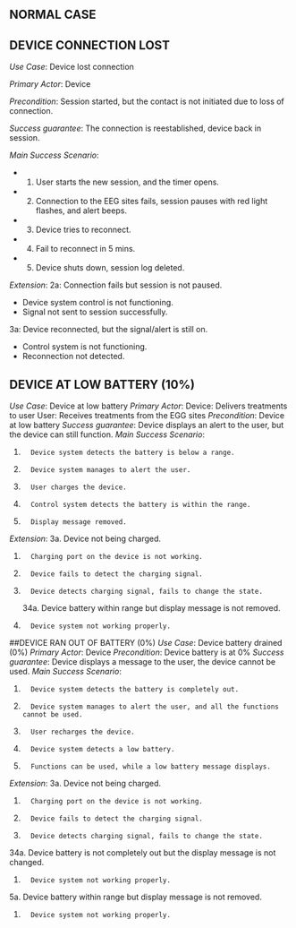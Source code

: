 ## NORMAL CASE























## DEVICE CONNECTION LOST
*Use Case*: 
Device lost connection

*Primary Actor*: 
Device

*Precondition*: 
Session started, but the contact is not initiated due to loss of connection.

*Success guarantee*: 
The connection is reestablished, device back in session.

*Main Success Scenario*:
- 1. User starts the new session, and the timer opens.
- 2. Connection to the EEG sites fails, session pauses with red light flashes, and alert beeps.
- 3. Device tries to reconnect.
- 4. Fail to reconnect in 5 mins.
- 5. Device shuts down, session log deleted.
     
*Extension*:
2a: Connection fails but session is not paused.
- Device system control is not functioning.
- Signal not sent to session successfully.
  
3a: Device reconnected, but the signal/alert is still on.
- Control system is not functioning.
- Reconnection not detected.
 
 
## DEVICE AT LOW BATTERY (10%)
*Use Case*: 
Device at low battery
*Primary Actor*:
Device: Delivers treatments to user
User: Receives treatments from the EGG sites
*Precondition*:
Device at low battery
*Success guarantee*:
Device displays an alert to the user, but the device can still function.
*Main Success Scenario*:
1.       Device system detects the battery is below a range.
2.       Device system manages to alert the user.
3.       User charges the device.
4.       Control system detects the battery is within the range.
5.       Display message removed.
*Extension*:
   	3a. Device not being charged.
1.       Charging port on the device is not working.
2.       Device fails to detect the charging signal.
3.       Device detects charging signal, fails to change the state.
   	34a. Device battery within range but display message is not removed.
1.       Device system not working properly.

##DEVICE RAN OUT OF BATTERY (0%)
*Use Case*:
Device battery drained (0%)
*Primary Actor*:
Device
*Precondition*:
Device battery is at 0%
*Success guarantee*:
Device displays a message to the user, the device cannot be used.
*Main Success Scenario*:
1.       Device system detects the battery is completely out.
2.       Device system manages to alert the user, and all the functions cannot be used.
3.       User recharges the device.
4.       Device system detects a low battery.
5.       Functions can be used, while a low battery message displays.
*Extension*:
3a. Device not being charged.
1.       Charging port on the device is not working.
2.       Device fails to detect the charging signal.
3.       Device detects charging signal, fails to change the state.
34a. Device battery is not completely out but the display message is not changed.
1.       Device system not working properly.
5a. Device battery within range but display message is not removed.
1.       Device system not working properly.

